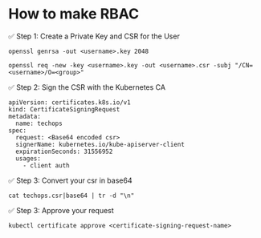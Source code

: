 # How to make RBAC

✅ Step 1: Create a Private Key and CSR for the User


```t
openssl genrsa -out <username>.key 2048

openssl req -new -key <username>.key -out <username>.csr -subj "/CN=<username>/O=<group>"
```

✅ Step 2: Sign the CSR with the Kubernetes CA

```
apiVersion: certificates.k8s.io/v1
kind: CertificateSigningRequest
metadata:
  name: techops
spec:
  request: <Base64 encoded csr>
  signerName: kubernetes.io/kube-apiserver-client
  expirationSeconds: 31556952
  usages:
    - client auth
```

✅ Step 3: Convert your csr in base64 
```
cat techops.csr|base64 | tr -d "\n"
```

✅ Step 3: Approve your request 
```
kubectl certificate approve <certificate-signing-request-name>
```
